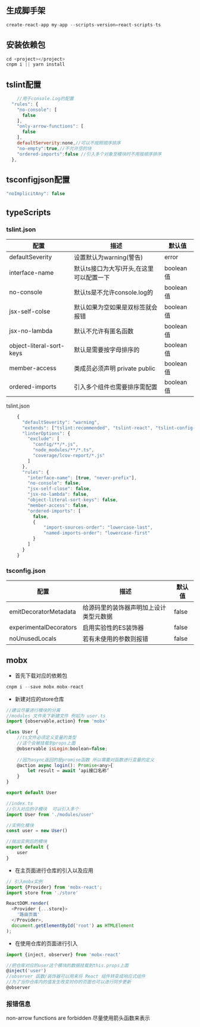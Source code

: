 ##  生成脚手架
```js
create-react-app my-app --scripts-version=react-scripts-ts
```

##  安装依赖包
```js
cd <project></project>
cnpm i || yarn install
```

##  tslint配置
```js
    //用于console.Log的配置
  "rules": {
    "no-console": [
      false
    ],
    "only-arrow-functions": [
      false
    ],
    defaultServerity:none,//可以不按照顺序排序
    "no-empty":true,//不允许空的块
    "ordered-imports":false //引入多个对象至模块时不用按顺序排序
  },
```
## tsconfigjson配置
```js
"noImplicitAny": false 
```
## typeScripts


### tslint.json

配置 | 描述 | 默认值
---|--- |---
defaultSeverity | 设置默认为warning(警告)  | error
interface-name | 默认ts接口为大写I开头,在这里可以配置一下 | boolean值
no-console     | 默认ts是不允许console.log的   | boolean值
jsx-self-colse | 默认如果为空如果是双标签就会报错 |boolean值
jsx-no-lambda  | 默认不允许有匿名函数           | boolean值
object-literal-sort-keys| 默认是需要按字母排序的 |boolean值
member-access  | 类成员必须声明 private public  | boolean值
ordered-imports | 引入多个组件也需要排序需配置  | boolean值

tslint.json
```js
    {
      "defaultSeverity": "warning",
      "extends": ["tslint:recommended", "tslint-react", "tslint-config-prettier"],
      "linterOptions": {
        "exclude": [
          "config/**/*.js",
          "node_modules/**/*.ts",
          "coverage/lcov-report/*.js"
        ]
      },
      "rules": {
        "interface-name": [true, "never-prefix"],
        "no-console": false,
        "jsx-self-close": false,
        "jsx-no-lambda": false,
        "object-literal-sort-keys": false,
        "member-access": false,
        "ordered-imports": [
          false,
          {
              "import-sources-order": "lowercase-last",
              "named-imports-order": "lowercase-first"
          }
        ]
      }
    }
```


###  tsconfig.json


配置 | 描述 | 默认值
---|--- |---
emitDecoratorMetadata | 给源码里的装饰器声明加上设计类型元数据 | false
experimentalDecorators | 启用实验性的ES装饰器   | false
noUnusedLocals  |  若有未使用的参数则报错  | false


## mobx
- 首先下载对应的依赖包
```js
cnpm i --save mobx mobx-react
```
- 新建对应的store仓库
```js
//建议尽量进行模块的分离
//modules 文件夹下新建文件 例如为 user.ts
import {observable,action} from 'mobx'

class User {
    //ts文件必须定义变量的类型 
    //这个会被挂载到props上面
    @observable isLogin:boolean=false;
    
    //因为async返回的是promise函数 所以需要对函数进行变量的定义
    @action async login(): Promise<any>{
        let result = await ‘api接口名称’
    }
}

export default User

//index.ts
//引入对应的子模块  可以引入多个
import User from './modules/user'

//实例化模块
const user = new User()

//抛出实例后的模块
export default {
    user
}
```
- 在主页面进行仓库的引入以及应用
```js
// 引入mobx实例
import {Provider} from 'mobx-react';
import store from './store'

ReactDOM.render(
  <Provider {...store}>
    '路由页面'
  </Provider>,
  document.getElementById('root') as HTMLElement
);

```

- 在使用仓库的页面进行引入
```js
import {inject, observer} from 'mobx-react'

//把仓库对应的user这个模块的数据挂载到this.props上面
@inject('user')
//observer 函数/装饰器可以用来将 React 组件转变成响应式组件
//为了当你仓库内的值发生改变时你的页面也可以进行同步更新
@observer

```

###  报错信息

non-arrow functions are forbidden   尽量使用箭头函数来表示
